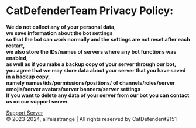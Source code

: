 # CatDefenderTeam Privacy Policy:

**We do not collect any of your personal data,         
we save information about the bot settings         
so that the bot can work normally and the settings are not reset after each restart,          
we also store the IDs/names of servers where any bot functions was enabled,          
as well as if you make a backup copy of your server through our bot,          
you agree that we may store data about your server that you have saved in a backup copy,        
namely names/ids/permissions/positions/ of channels/roles/server emojis/server avatars/server banners/server settings**        
**If you want to delete any data of your server from our bot you can contact us on our support server**

[Support Server](https://discord.com/invite/ns9cHrCxmk)          
© 2023-2024, alifeisstrange | All rights reserved by CatDefender#2151
